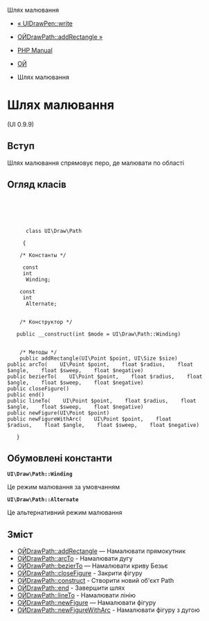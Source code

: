 Шлях малювання

-   [« UIDrawPen::write](ui-draw-pen.write.html)
    
-   [ОЙDrawPath::addRectangle »](ui-draw-path.addrectangle.html)
    
-   [PHP Manual](index.html)
    
-   [ОЙ](book.ui.html)
    
-   Шлях малювання
    

# Шлях малювання

(UI 0.9.9)

## Вступ

Шлях малювання спрямовує перо, де малювати по області

## Огляд класів

```classsynopsis



    
     
      class UI\Draw\Path
     
     {

    /* Константы */
    
     const
     int
      Winding;

    const
     int
      Alternate;


    /* Конструктор */
    
   public __construct(int $mode = UI\Draw\Path::Winding)


    /* Методы */
    public addRectangle(UI\Point $point, UI\Size $size)
public arcTo(    UI\Point $point,    float $radius,    float $angle,    float $sweep,    float $negative)
public bezierTo(    UI\Point $point,    float $radius,    float $angle,    float $sweep,    float $negative)
public closeFigure()
public end()
public lineTo(    UI\Point $point,    float $radius,    float $angle,    float $sweep,    float $negative)
public newFigure(UI\Point $point)
public newFigureWithArc(    UI\Point $point,    float $radius,    float $angle,    float $sweep,    float $negative)

   }
```

## Обумовлені константи

**`UI\Draw\Path::Winding`**

Це режим малювання за умовчанням

**`UI\Draw\Path::Alternate`**

Це альтернативний режим малювання

## Зміст

-   [ОЙDrawPath::addRectangle](ui-draw-path.addrectangle.html) — Намалювати прямокутник
-   [ОЙDrawPath::arcTo](ui-draw-path.arcto.html) - Намалювати дугу
-   [ОЙDrawPath::bezierTo](ui-draw-path.bezierto.html) — Намалювати криву Безьє
-   [ОЙDrawPath::closeFigure](ui-draw-path.closefigure.html) - Закрити фігуру
-   [ОЙDrawPath::construct](ui-draw-path.construct.html) - Створити новий об'єкт Path
-   [ОЙDrawPath::end](ui-draw-path.end.html) - Завершити шлях
-   [ОЙDrawPath::lineTo](ui-draw-path.lineto.html) - Намалювати лінію
-   [ОЙDrawPath::newFigure](ui-draw-path.newfigure.html) — Намалювати фігуру
-   [ОЙDrawPath::newFigureWithArc](ui-draw-path.newfigurewitharc.html) - Намалювати фігуру з дугою